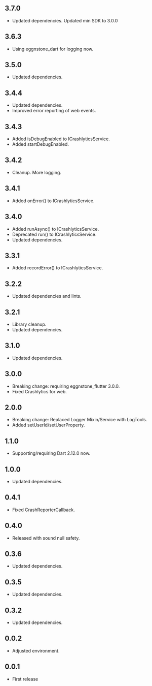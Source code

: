 ## 3.7.0

* Updated dependencies. Updated min SDK to 3.0.0

## 3.6.3

* Using eggnstone_dart for logging now.

## 3.5.0

* Updated dependencies.

## 3.4.4

* Updated dependencies.
* Improved error reporting of web events.

## 3.4.3

* Added isDebugEnabled to ICrashlyticsService.
* Added startDebugEnabled.

## 3.4.2

* Cleanup. More logging.

## 3.4.1

* Added onError() to ICrashlyticsService.

## 3.4.0

* Added runAsync() to ICrashlyticsService.
* Deprecated run() to ICrashlyticsService.
* Updated dependencies.

## 3.3.1

* Added recordError() to ICrashlyticsService.

## 3.2.2

* Updated dependencies and lints.

## 3.2.1

* Library cleanup.
* Updated dependencies.

## 3.1.0

* Updated dependencies.

## 3.0.0

* Breaking change: requiring eggnstone_flutter 3.0.0.
* Fixed Crashlytics for web.

## 2.0.0

* Breaking change: Replaced Logger Mixin/Service with LogTools.
* Added setUserId/setUserProperty.

## 1.1.0

* Supporting/requiring Dart 2.12.0 now.

## 1.0.0

* Updated dependencies.  

## 0.4.1

* Fixed CrashReporterCallback.

## 0.4.0

* Released with sound null safety.

## 0.3.6

* Updated dependencies.

## 0.3.5

* Updated dependencies.

## 0.3.2

* Updated dependencies.

## 0.0.2

* Adjusted environment.

## 0.0.1

* First release

